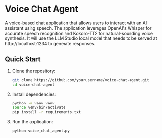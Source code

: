 # Voice Chat Agent

A voice-based chat application that allows users to interact with an AI assistant using speech. The application leverages OpenAI's Whisper for accurate speech recognition and Kokoro-TTS for natural-sounding voice synthesis. It will use the LLM Studio local model that needs to be served at http://localhost:1234 to generate responses.

## Quick Start

1. Clone the repository:
   ```bash
   git clone https://github.com/yourusername/voice-chat-agent.git
   cd voice-chat-agent
   ```

2. Install dependencies:
   ```bash
   python -m venv venv
   source venv/bin/activate
   pip install -r requirements.txt
   ```

3. Run the application:
   ```bash
   python voice_chat_agent.py
   ```
